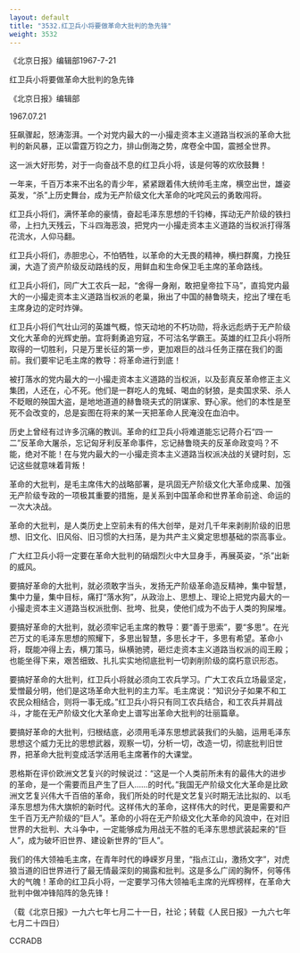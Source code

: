 ```yaml
---
layout: default
title: "3532.红卫兵小将要做革命大批判的急先锋"
weight: 3532
---
```


《北京日报》编辑部1967-7-21

红卫兵小将要做革命大批判的急先锋

《北京日报》编辑部

1967.07.21

狂飙骤起，怒涛澎湃。一个对党内最大的一小撮走资本主义道路当权派的革命大批判的新风暴，正以雷霆万钧之力，排山倒海之势，席卷全中国，震撼全世界。

这一派大好形势，对于一向奋战不息的红卫兵小将，该是何等的欢欣鼓舞！

一年来，千百万本来不出名的青少年，紧紧跟着伟大统帅毛主席，横空出世，雄姿英发，“杀”上历史舞台，成为无产阶级文化大革命的叱咤风云的勇敢闯将。

红卫兵小将们，满怀革命的豪情，奋起毛泽东思想的千钧棒，挥动无产阶级的铁扫帚，上扫九天残云，下斗四海恶浪，把党内一小撮走资本主义道路的当权派打得落花流水，人仰马翻。

红卫兵小将们，赤胆忠心，不怕牺牲，以革命的大无畏的精神，横扫群魔，力挽狂澜，大造了资产阶级反动路线的反，用鲜血和生命保卫毛主席的革命路线。

红卫兵小将们，同广大工农兵一起，“舍得一身剐，敢把皇帝拉下马”，直捣党内最大的一小撮走资本主义道路当权派的老巢，揪出了中国的赫鲁晓夫，挖出了埋在毛主席身边的定时炸弹。

红卫兵小将们气壮山河的英雄气概，惊天动地的不朽功勋，将永远彪炳于无产阶级文化大革命的光辉史册。宜将剩勇追穷寇，不可沽名学霸王。英雄的红卫兵小将所取得的一切胜利，只是万里长征的第一步，更加艰巨的战斗任务正摆在我们的面前。我们要牢记毛主席的教导：将革命进行到底！

被打落水的党内最大的一小撮走资本主义道路的当权派，以及彭真反革命修正主义集团，人还在，心不死。他们是一群吃人的鬼蜮、喝血的豺狼，是卖国求荣、杀人不眨眼的殃国大盗，是地地道道的赫鲁晓夫式的阴谋家、野心家。他们的本性是至死不会改变的，总是妄图在将来的某一天把革命人民淹没在血泊中。

历史上曾经有过许多沉痛的教训。革命的红卫兵小将难道能忘记蒋介石“四·一二”反革命大屠杀，忘记匈牙利反革命事件，忘记赫鲁晓夫的反革命政变吗？不能，绝对不能！在与党内最大的一小撮走资本主义道路当权派决战的关键时刻，忘记这些就意味着背叛！

革命的大批判，是毛主席伟大的战略部署，是巩固无产阶级文化大革命成果、加强无产阶级专政的一项极其重要的措施，是关系到中国革命和世界革命前途、命运的一次大决战。

革命的大批判，是人类历史上空前未有的伟大创举，是对几千年来剥削阶级的旧思想、旧文化、旧风俗、旧习惯的大扫荡，是为共产主义奠定思想基础的崇高事业。

广大红卫兵小将一定要在革命大批判的硝烟烈火中大显身手，再展英姿，“杀”出新的威风。

要搞好革命的大批判，就必须敢字当头，发扬无产阶级革命造反精神，集中智慧，集中力量，集中目标，痛打“落水狗”，从政治上、思想上、理论上把党内最大的一小撮走资本主义道路当权派批倒、批垮、批臭，使他们成为不齿于人类的狗屎堆。

要搞好革命的大批判，就必须牢记毛主席的教导：要“善于思索”，要“多思”。在光芒万丈的毛泽东思想的照耀下，多思出智慧，多思长才干，多思有希望。革命小将，既能冲得上去，横刀策马，纵横驰骋，砸烂走资本主义道路当权派的阎王殿；也能坐得下来，艰苦细致、扎扎实实地彻底批判一切剥削阶级的腐朽意识形态。

要搞好革命的大批判，红卫兵小将就必须向工农兵学习。广大工农兵立场最坚定，爱憎最分明，他们是这场革命大批判的主力军。毛主席说：“知识分子如果不和工农民众相结合，则将一事无成。”红卫兵小将只有同工农兵结合，和工农兵并肩战斗，才能在无产阶级文化大革命史上谱写出革命大批判的壮丽篇章。

要搞好革命的大批判，归根结底，必须用毛泽东思想武装我们的头脑，运用毛泽东思想这个威力无比的思想武器，观察一切，分析一切，改造一切，彻底批判旧世界，把革命大批判变成活学活用毛主席著作的大课堂。

恩格斯在评价欧洲文艺复兴的时候说过：“这是一个人类前所未有的最伟大的进步的革命，是一个需要而且产生了巨人……的时代。”我国无产阶级文化大革命是比欧洲文艺复兴伟大千百倍的革命，我们所处的时代是文艺复兴时期无法比拟的、以毛泽东思想为伟大旗帜的新时代。这样伟大的革命，这样伟大的时代，更是需要和产生千百万无产阶级的“巨人”。革命的小将在无产阶级文化大革命的风浪中，在对旧世界的大批判、大斗争中，一定能够成为用战无不胜的毛泽东思想武装起来的“巨人”，成为破坏旧世界、建设新世界的“巨人”。

我们的伟大领袖毛主席，在青年时代的峥嵘岁月里，“指点江山，激扬文字”，对虎狼当道的旧世界进行了最无情最深刻的揭露和批判。这是多么广阔的胸怀，何等伟大的气魄！革命的红卫兵小将，一定要学习伟大领袖毛主席的光辉榜样，在革命大批判中做冲锋陷阵的急先锋！

（载《北京日报》一九六七年七月二十一日，社论；转载《人民日报》一九六七年七月二十四日）

CCRADB


